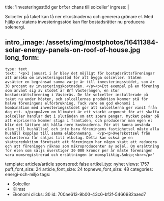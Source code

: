 title: 'Investeringsstöd ger brf:er chans till solceller'
ingress: |
  <p>Solceller på taket kan få ner elkostnaderna och generera grönare el. Med hjälp av statens investeringsstöd kan fler bostadsrätter nu producera solenergi.
  </p>
  
intro_image: /assets/img/mostphotos/16411384-solar-energy-panels-on-roof-of-house.jpg
long_form:
  -
    type: text
    text: '<p>I januari i år blev det möjligt för bostadsrättsföreningar att ansöka om investeringsstöd för att bygga solceller. Staten avsätter en begränsad summa varje år till investeringsstödet, som är 30 procent av investeringskostnaden. </p><p>Ett exempel på en förening som använt sig av stödet är Brf Västerängen, en stor bostadsrättsförening i Västerås. De får solceller installerade på taket nu under hösten, och solcellernas produktion kommer stå för halva föreningens elförbrukning. Tack vare en god ekonomi i kombination med investeringsstödet gör att solcellerna ger vinst från dag ett. </p><p>Även om klimatet är ett starkt argument för att skaffa solceller handlar det i slutändan om att spara pengar. Mycket pekar på att elpriserna kommer stiga i framtiden, och producerar man egen el blir det lättare att hålla nere kostnaderna. För att kunna använda elen till hushållsel och inte bara föreningens fastighetsel måste alla hushåll kopplas till samma elabonnemang.  </p><p>Överskottsel från solcellerna får säljas till elbolag. Detta kan också ge en skattereduktion förutsatt att föreningen har någon skatt att reducera och att föreningen räknas som mikroproducenter av solel. Om ersättning för elen som säljs överstiger 30 000 kronor per år måste föreningen vara momsregistrerad och ersättningen är momspliktig.&nbsp;<br></p>'
template: articles/article
sponsored: false
artikel_typ: nyhet
views: 1757
puff_font_size: 24
article_font_size: 24
topnews_font_size: 48
categories: energi-och-miljo
tags:
  - Solceller
  - Klimat
  - Ekonomi
clicks: 30
id: 700ae613-9b00-43c6-bf3f-5466982aaed7
